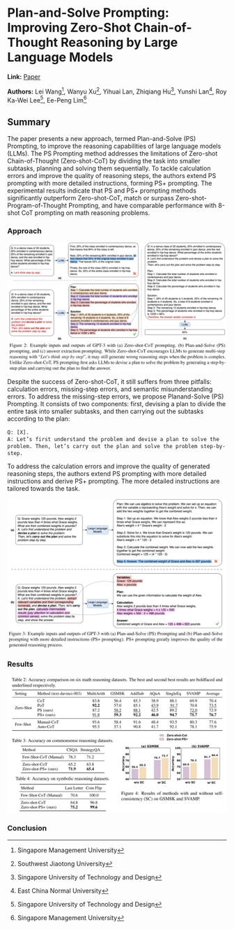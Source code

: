 # Plan-and-Solve Prompting: Improving Zero-Shot Chain-of-Thought Reasoning by Large Language Models 

**Link:** [Paper](https://arxiv.org/abs/2305.04091)

**Authors:** Lei Wang[^1], Wanyu Xu[^2], Yihuai Lan, Zhiqiang Hu[^3], Yunshi Lan[^4], Roy Ka-Wei Lee[^3], Ee-Peng Lim[^1]

[^1]: Singapore Management University
[^2]: Southwest Jiaotong University
[^3]: Singapore University of Technology and Design
[^4]: East China Normal University

## Summary

The paper presents a new approach, termed Plan-and-Solve (PS) Prompting, to improve the reasoning capabilities of large language models (LLMs). The PS Prompting method addresses the limitations of Zero-shot Chain-of-Thought (Zero-shot-CoT) by dividing the task into smaller subtasks, planning and solving them sequentially. To tackle calculation errors and improve the quality of reasoning steps, the authors extend PS prompting with more detailed instructions, forming PS+ prompting. The experimental results indicate that PS and PS+ prompting methods significantly outperform Zero-shot-CoT, match or surpass Zero-shot-Program-of-Thought Prompting, and have comparable performance with 8-shot CoT prompting on math reasoning problems.

### Approach

![CoT vs Plan&Solve](./images/examples.png)

Despite the success of Zero-shot-CoT, it still suffers from three pitfalls: calculation errors, missing-step errors, and semantic misunderstanding errors. To address the missing-step errors, we propose Planand-Solve (PS) Prompting. It consists of two components: first, devising a plan to divide the entire task into smaller subtasks, and then carrying out the subtasks according to the plan:
```
Q: [X].
A: Let’s first understand the problem and devise a plan to solve the problem. Then, let’s carry out the plan and solve the problem step-by-step.
```

To address the calculation errors and improve the quality of generated reasoning steps, the authors extend PS prompting with more detailed instructions and derive PS+ prompting. The more detailed instructions are tailored towards the task.

![Plan&Solve vs Plan&Solve+](./images/ps_plus_example.png)

### Results

![Results](./images/results.png)


### Conclusion
